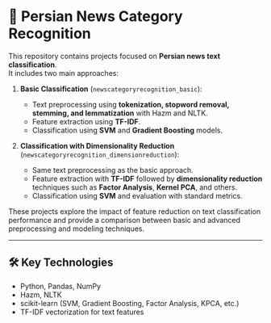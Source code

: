 # 📰 Persian News Category Recognition

This repository contains projects focused on **Persian news text classification**.  
It includes two main approaches:

1. **Basic Classification** (`newscategoryrecognition_basic`):
   - Text preprocessing using **tokenization, stopword removal, stemming, and lemmatization** with Hazm and NLTK.  
   - Feature extraction using **TF-IDF**.  
   - Classification using **SVM** and **Gradient Boosting** models.  

2. **Classification with Dimensionality Reduction** (`newscategoryrecognition_dimensionreduction`):
   - Same text preprocessing as the basic approach.  
   - Feature extraction with **TF-IDF** followed by **dimensionality reduction** techniques such as **Factor Analysis**, **Kernel PCA**, and others.  
   - Classification using **SVM** and evaluation with standard metrics.  

These projects explore the impact of feature reduction on text classification performance and provide a comparison between basic and advanced preprocessing and modeling techniques.

---

## 🛠️ Key Technologies
- Python, Pandas, NumPy  
- Hazm, NLTK  
- scikit-learn (SVM, Gradient Boosting, Factor Analysis, KPCA, etc.)  
- TF-IDF vectorization for text features
